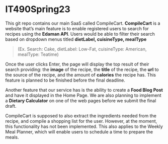 # IT490Spring23
This git repo contains our main SaaS called CompileCart. 
**CompileCart** is a website that’s main feature is to enable registered users to search for recipes using the **Edaman API**. 
Users would be able to filter their search based on dropdown menus titled **dietLabel, cuisineType, mealType**
> (Ex. Search: Cake, dietLabel: Low-Fat, cuisineType: American, mealType: Teatime)

Once the user clicks Enter, the page will display the top result of their search providing: 
the **image** of the recipe, the **title** of the recipe, the **url** to the source of the recipe, and the amount of **calories** the recipe has. 
This feature is planned to be finished before the final deadline.

Another feature that our service has is the ability to create a **Food Blog Post** and have it displayed in the Home Page. 
We are also planning to implement a **Dietary Calculator** on one of the web pages before we submit the final draft.

CompileCart is supposed to also extract the ingredients needed from the recipe, and compile a shopping list for the user. 
However, at the moment, this functionality has not been implemented. 
This also applies to the Weekly Meal Planner, which will enable users to schedule a time to prepare the meals.
